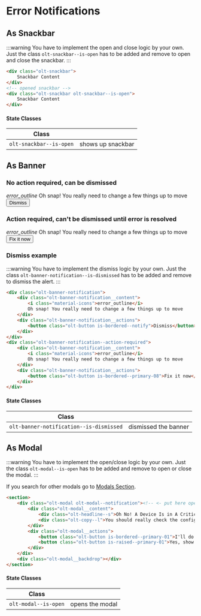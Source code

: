 # Error Notifications

## As Snackbar
:::warning
You have to implement the open and close logic by your own. Just the class `olt-snackbar--is-open` has to be added 
and remove to open and close the snackbar.
:::

<snackbar></snackbar>

````html
<div class="olt-snackbar">
    Snackbar Content
</div>
<!-- opened snackbar -->
<div class="olt-snackbar olt-snackbar--is-open">
    Snackbar Content
</div>
````
#### State Classes
| Class                        |                                 |
| ---------------------------- | ------------------------------- |
| `olt-snackbar--is-open`      | shows up snackbar               |

## As Banner

### No action required, can be dismissed

<div class="olt-banner-notification olt-spacing--s-top">
    <div class="olt-banner-notification__content">
        <i class="material-icons">error_outline</i>
        Oh snap! You really need to change a few things up to move
    </div>
    <div class="olt-banner-notification__actions">
        <button class="olt-button is-bordered--notify">Dismiss</button>
    </div>
</div>

### Action required, can't be dismissed until error is resolved

<div class="olt-banner-notification--action-required olt-spacing--s-top">
    <div class="olt-banner-notification__content">
        <i class="material-icons">error_outline</i>
        Oh snap! You really need to change a few things up to move
    </div>
    <div class="olt-banner-notification__actions">
        <button class="olt-button is-bordered--primary-08">Fix it now</button>
    </div>
</div>

### Dismiss example
:::warning
You have to implement the dismiss logic by your own. Just the class `olt-banner-notification--is-dismissed` has to be added 
and remove to dismiss the alert.
:::

<banner-notification-dismiss></banner-notification-dismiss>

````html
<div class="olt-banner-notification">
    <div class="olt-banner-notification__content">
        <i class="material-icons">error_outline</i>
        Oh snap! You really need to change a few things up to move
    </div>
    <div class="olt-banner-notification__actions">
        <button class="olt-button is-bordered--notify">Dismiss</button>
    </div>
</div>
<div class="olt-banner-notification--action-required">
    <div class="olt-banner-notification__content">
        <i class="material-icons">error_outline</i>
        Oh snap! You really need to change a few things up to move
    </div>
    <div class="olt-banner-notification__actions">
        <button class="olt-button is-bordered--primary-08">Fix it now</button>
    </div>
</div>
````

#### State Classes 
| Class                                        |                                 |
| -------------------------------------------- | ------------------------------- |
| `olt-banner-notification--is-dismissed`      | dismissed the banner            |

## As Modal
:::warning
You have to implement the open/close logic by your own. Just the class `olt-modal--is-open` has to be added 
and remove to open or close the modal.
:::

If you search for other modals go to [Modals Section](/components/modals.html).

<modal-notification class="olt-spacing--s-top"></modal-notification>

````html
<section>
    <div class="olt-modal olt-modal--notification"><!-- <- put here open-class -->
        <div class="olt-modal__content">
            <div class="olt-headline--s">Oh No! A Device Is in A Critical State</div>
            <div class="olt-copy--l">You should really check the configuration</div>
        </div>
        <div class="olt-modal__actions">
            <button class="olt-button is-bordered--primary-01">I'll do this later</button>
            <button class="olt-button is-raised--primary-01">Yes, show me</button>
        </div>
    </div>
    <div class="olt-modal__backdrop"></div>
</section>
````

#### State Classes 
| Class                                        |                                 |
| -------------------------------------------- | ------------------------------- |
| `olt-modal--is-open`                         | opens the modal                 |

